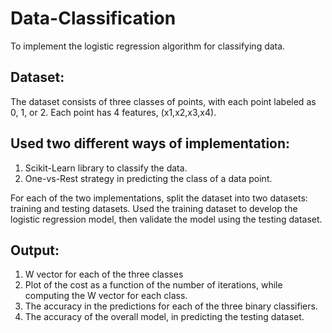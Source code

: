 # Data-Classification
To implement the logistic regression algorithm for classifying data.

## Dataset:
The dataset consists of three classes of points, with each point labeled as 0, 1, or 2. 
Each point has 4 features, (x1,x2,x3,x4). 

## Used two different ways of implementation:
1.	Scikit-Learn library to classify the data. 
2.	One-vs-Rest strategy in predicting the class of a data point.

For each of the two implementations, split the dataset into two datasets: training and testing datasets. Used the training dataset to develop the logistic regression model, then validate the model using the testing dataset. 

## Output:
1. W vector for each of the three classes
2. Plot of the cost as a function of the number of iterations, while computing the W vector for each class.
3. The accuracy in the predictions for each of the three binary classifiers.
4. The accuracy of the overall model, in predicting the testing dataset.

